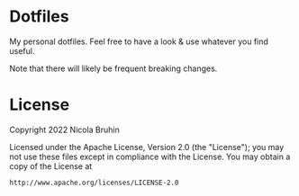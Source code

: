 # Dotfiles

My personal dotfiles. Feel free to have a look & use whatever you find useful.

Note that there will likely be frequent breaking changes.

# License

Copyright 2022 Nicola Bruhin
                                                                 
Licensed under the Apache License, Version 2.0 (the "License");
you may not use these files except in compliance with the License.
You may obtain a copy of the License at
                                                                 
    http://www.apache.org/licenses/LICENSE-2.0
